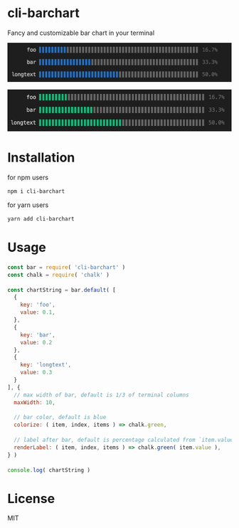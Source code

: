 # cli-barchart

Fancy and customizable bar chart in your terminal

![](media/blue.jpg)

![](media/green.jpg)

# Installation

for npm users

```bash
npm i cli-barchart
```

for yarn users

```bash
yarn add cli-barchart
```

# Usage

```js
const bar = require( 'cli-barchart' )
const chalk = require( 'chalk' )

const chartString = bar.default( [
  {
    key: 'foo',
    value: 0.1,
  },
  {
    key: 'bar',
    value: 0.2
  },
  {
    key: 'longtext',
    value: 0.3
  }
], {
  // max width of bar, default is 1/3 of terminal columns
  maxWidth: 10,

  // bar color, default is blue
  colorize: ( item, index, items ) => chalk.green,

  // label after bar, default is percentage calculated from `item.value` / sum
  renderLabel: ( item, index, items ) => chalk.green( item.value ),
} )

console.log( chartString )
```

# License

MIT
